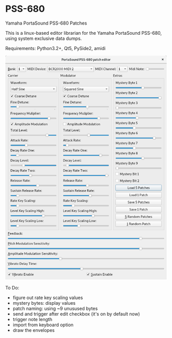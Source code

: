 # PSS-680
Yamaha PortaSound PSS-680 Patches

This is a linux-based editor librarian for the Yamaha PortaSound PSS-680, using system exclusive data dumps. 

Requirements: Python3.2+, Qt5, PySide2, amidi

![Alt text](/screenshot.png?raw=true "Work in Progress")

To Do:

- figure out rate key scaling values
- mystery bytes: display values
- patch naming: using ~9 unusused bytes
- send and trigger after edit checkbox (it's on by default now)
- trigger note length  
- import from keyboard option
- draw the envelopes

